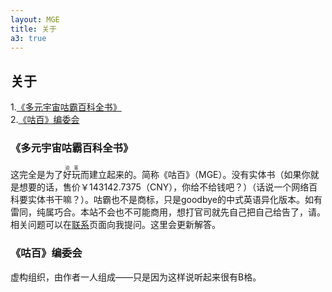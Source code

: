```yaml
---
layout: MGE
title: 关于
a3: true
---
```

<h2>关于</h2>
			
<div class="index">
	<p>
		1.<a class="text" href="#MGE">《多元宇宙咕霸百科全书》</a>
		<br/>
		2.<a class="text" href="#MGE_editor_committee">《咕百》编委会</a>
	</p>
</div>

<h3 id="#MGE" class="line">《多元宇宙咕霸百科全书》</h3>
<p>
	这完全是为了<ruby>好玩<rp>（</rp><rt>迫害</rt><rp>）</rp></ruby>而建立起来的。简称《咕百》（MGE）。没有实体书（如果你就是想要的话，售价￥143142.7375（CNY），你给不给钱吧？）（话说一个网络百科要实体书干嘛？）。咕霸也不是商标，只是goodbye的中式英语异化版本。如有雷同，纯属巧合。本站不会也不可能商用，想打官司就先自己把自己给告了，请。
	<br/>
	相关问题可以在<a class="text" href="contact.html">联系</a>页面向我提问。这里会更新解答。
</p>

<h3 id="#MGE_editor_committee" class="line">《咕百》编委会</h3>
<p>
	虚构组织，由作者一人组成——只是因为这样说听起来很有B格。
</p>
